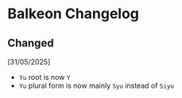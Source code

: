 # Balkeon Changelog

## Changed 

[31/05/2025]
- `Yu` root is now `Y`
- `Yu` plural form is now mainly `Syu` instead of `Siyu`
